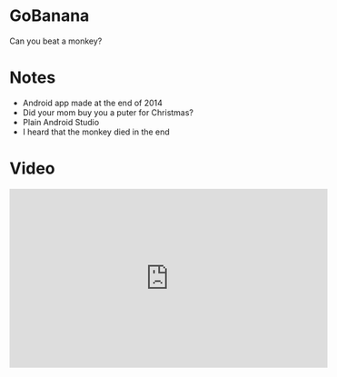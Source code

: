 # GoBanana
Can you beat a monkey?

# Notes
- Android app made at the end of 2014
- Did your mom buy you a puter for Christmas?
- Plain Android Studio
- I heard that the monkey died in the end

# Video
<iframe width="560" height="315" src="https://www.youtube.com/embed/aAIGVT3N7B0" frameborder="0" allow="accelerometer; autoplay; encrypted-media; gyroscope; picture-in-picture" allowfullscreen></iframe>

